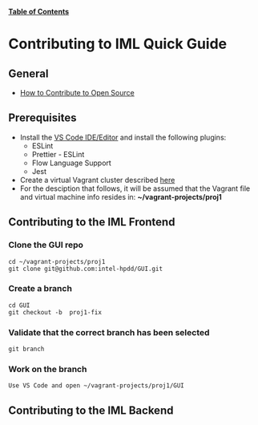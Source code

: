 [**Table of Contents**](index.md)

# Contributing to IML Quick Guide

## General 
* [How to Contribute to Open Source](https://opensource.guide/how-to-contribute/)

## Prerequisites
* Install the [VS Code IDE/Editor](https://code.visualstudio.com/?wt.mc_id=adw-brandcore-editor&gclid=EAIaIQobChMI1arV9dDF1QIVDmt-Ch1quQYGEAAYASAAEgJ-oPD_BwE) and install the following plugins:
    * ESLint
    * Prettier - ESLint
    * Flow Language Support
    * Jest
* Create a virtual Vagrant cluster described [here](https://github.com/intel-hpdd/Vagrantfiles/blob/master/README.md)
* For the desciption that follows, it will be assumed that the Vagrant file and virtual machine info resides in: **~/vagrant-projects/proj1** 

## Contributing to the IML Frontend
### Clone the GUI repo
```
cd ~/vagrant-projects/proj1
git clone git@github.com:intel-hpdd/GUI.git 
```
### Create a branch 
```
cd GUI
git checkout -b  proj1-fix
```
### Validate that the correct branch has been selected
```
git branch
```
### Work on the branch
```
Use VS Code and open ~/vagrant-projects/proj1/GUI
```
## Contributing to the IML Backend
